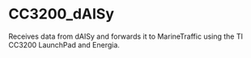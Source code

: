 # CC3200_dAISy
  Receives data from dAISy and forwards it to MarineTraffic using the TI CC3200 LaunchPad  and Energia.

